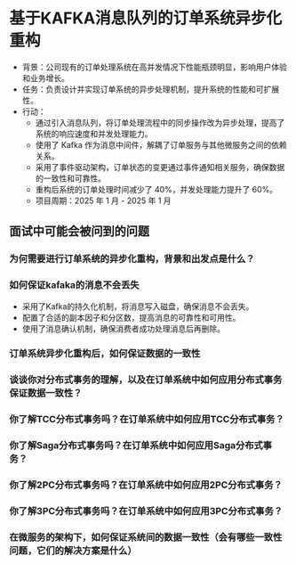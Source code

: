 # 基于KAFKA消息队列的订单系统异步化重构

- 背景：公司现有的订单处理系统在高并发情况下性能瓶颈明显，影响用户体验和业务增长。
- 任务：负责设计并实现订单系统的异步处理机制，提升系统的性能和可扩展性。
- 行动：
  - 通过引入消息队列，将订单处理流程中的同步操作改为异步处理，提高了系统的响应速度和并发处理能力。
  - 使用了 Kafka 作为消息中间件，解耦了订单服务与其他微服务之间的依赖关系。
  - 采用了事件驱动架构，订单状态的变更通过事件通知相关服务，确保数据的一致性和可靠性。
  - 重构后系统的订单处理时间减少了 40%，并发处理能力提升了 60%。
  - 项目周期：2025 年 1 月 - 2025 年 1 月

## 面试中可能会被问到的问题

### 为何需要进行订单系统的异步化重构，背景和出发点是什么？

### 如何保证kafaka的消息不会丢失

- 采用了Kafka的持久化机制，将消息写入磁盘，确保消息不会丢失。
- 配置了合适的副本因子和分区数，提高消息的可靠性和可用性。
- 使用了消息确认机制，确保消费者成功处理消息后再删除。

### 订单系统异步化重构后，如何保证数据的一致性

### 谈谈你对分布式事务的理解，以及在订单系统中如何应用分布式事务保证数据一致性？

### 你了解TCC分布式事务吗？在订单系统中如何应用TCC分布式事务？

### 你了解Saga分布式事务吗？在订单系统中如何应用Saga分布式事务？

### 你了解2PC分布式事务吗？在订单系统中如何应用2PC分布式事务？

### 你了解3PC分布式事务吗？在订单系统中如何应用3PC分布式事务？

### 在微服务的架构下，如何保证系统间的数据一致性（会有哪些一致性问题，它们的解决方案是什么）
